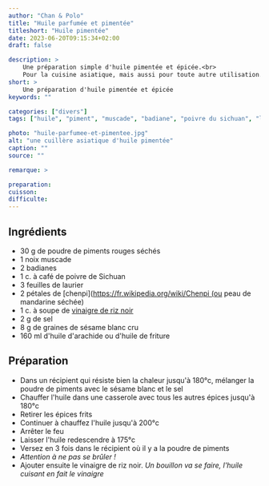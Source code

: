 ```yaml
---
author: "Chan & Polo"
title: "Huile parfumée et pimentée"
titleshort: "Huile pimentée"
date: 2023-06-20T09:15:34+02:00
draft: false

description: >
    Une préparation simple d'huile pimentée et épicée.<br>
    Pour la cuisine asiatique, mais aussi pour toute autre utilisation.
short: >
    Une préparation d'huile pimentée et épicée
keywords: ""

categories: ["divers"]
tags: ["huile", "piment", "muscade", "badiane", "poivre du sichuan", "laurier", "chenpi", "mandarine séchée", "sésame"]

photo: "huile-parfumee-et-pimentee.jpg"
alt: "une cuillère asiatique d'huile pimentée"
caption: ""
source: ""

remarque: >

preparation: 
cuisson: 
difficulte:
---
```



## Ingrédients
- 30 g de poudre de piments rouges séchés
- 1 noix muscade
- 2 badianes
- 1 c. à café de poivre de Sichuan
- 3 feuilles de laurier
- 2 pétales de [chenpi](https://fr.wikipedia.org/wiki/Chenpi (ou peau de mandarine séchée)
- 1 c. à soupe de [vinaigre de riz noir](https://marcwiner.com/vinaigre-de-riz-noir/)
- 2 g de sel
- 8 g de graines de sésame blanc cru
- 160 ml d'huile d'arachide ou d'huile de friture 
## Préparation
- Dans un récipient qui résiste bien la chaleur jusqu'à 180°c, mélanger la poudre de piments avec le sésame blanc et le sel
- Chauffer l'huile dans une casserole avec tous les autres épices jusqu'à 180°c
- Retirer les épices frits
- Continuer à chauffez l'huile jusqu'à 200°c
- Arrêter le feu
- Laisser l'huile redescendre à 175°c
- Versez en 3 fois dans le récipient où il y a la poudre de piments
- *Attention à ne pas se brûler !*
- Ajouter ensuite le vinaigre de riz noir. *Un bouillon va se faire, l'huile cuisant en fait le vinaigre*
